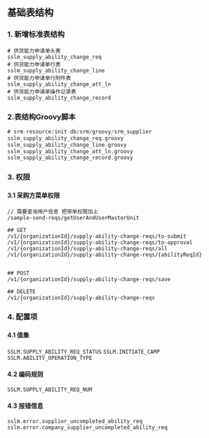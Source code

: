 
## 基础表结构

### 1. 新增标准表结构

```
# 供货能力申请单头表
sslm_supply_ability_change_req
# 供货能力申请单行表
sslm_supply_ability_change_line
# 供货能力申请单行附件表
sslm_supply_ability_change_att_ln
# 供货能力申请单操作记录表
sslm_supply_ability_change_record
```

### 2.表结构Groovy脚本

```groovy
# srm-resource/init-db/srm/groovy/srm_supplier
sslm_supply_ability_change_req.groovy
sslm_supply_ability_change_line.groovy
sslm_supply_ability_change_att_ln.groovy
sslm_supply_ability_change_record.groovy
```

### 3. 权限


#### 3.1 采购方菜单权限

```
// 需要查询用户信息 把带单权限加上
/sample-send-reqs/getUserAndUserMasterUnit

## GET 
/v1/{organizationId}/supply-ability-change-reqs/to-submit
/v1/{organizationId}/supply-ability-change-reqs/to-approval
/v1/{organizationId}/supply-ability-change-reqs/all
/v1/{organizationId}/supply-ability-change-reqs/{abilityReqId}


## POST
/v1/{organizationId}/supply-ability-change-reqs/save

## DELETE 
/v1/{organizationId}/supply-ability-change-reqs
```


### 4. 配置项

#### 4.1 值集

`SSLM.SUPPLY_ABILITY_REQ_STATUS`
`SSLM.INITIATE_CAMP`
`SSLM.ABILITY_OPERATION_TYPE`
#### 4.2 编码规则

`SSLM.SUPPLY_ABILITY_REQ_NUM`

#### 4.3 报错信息

`sslm.error.supplier_uncompleted_ability_req`
`sslm.error.company_supplier_uncompleted_ability_req`